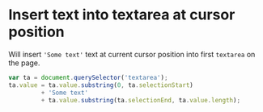 # Insert text into textarea at cursor position

Will insert ```'Some text'``` text at current cursor position into first ```textarea``` on the page.

```javascript
var ta = document.querySelector('textarea');
ta.value = ta.value.substring(0, ta.selectionStart)
         + 'Some text'
         + ta.value.substring(ta.selectionEnd, ta.value.length);
```
